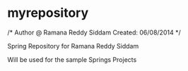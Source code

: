 myrepository
============

/*
Author @ Ramana Reddy Siddam
Created: 06/08/2014
*/

Spring Repository for Ramana Reddy Siddam

Will be used for the sample Springs Projects
